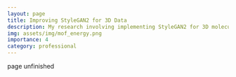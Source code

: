 ```yaml
---
layout: page
title: Improving StyleGAN2 for 3D Data
description: My research involving implementing StyleGAN2 for 3D molecular energy grid data.
img: assets/img/mof_energy.png
importance: 4
category: professional
---
```


page unfinished
